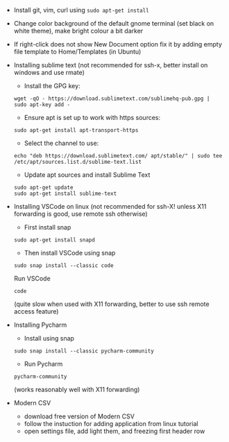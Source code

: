 
* Install git, vim, curl using ```sudo apt-get install```

* Change color background of the default gnome terminal (set black on white theme), make bright colour a bit darker

* If right-click does not show New Document option fix it by adding empty file template to Home/Templates (in Ubuntu)


* Installing sublime text (not recommended for ssh-x, better install on windows and use rmate)

	* Install the GPG key:
	```
	wget -qO - https://download.sublimetext.com/sublimehq-pub.gpg | sudo apt-key add -
	```

	* Ensure apt is set up to work with https sources:

	```
	sudo apt-get install apt-transport-https
	```

	* Select the channel to use:

	```
	echo "deb https://download.sublimetext.com/ apt/stable/" | sudo tee /etc/apt/sources.list.d/sublime-text.list
	```

	* Update apt sources and install Sublime Text

	```
	sudo apt-get update
	sudo apt-get install sublime-text
	```

* Installing VSCode on linux (not recommended for ssh-X! unless X11 forwarding is good, use remote ssh otherwise)

	* First install snap

	```
	sudo apt-get install snapd
	```

	* Then install VSCode using snap

	```
	sudo snap install --classic code
	```

	Run VSCode

	```
	code
	```

	(quite slow when used with X11 forwarding, better to use ssh remote access feature)



* Installing Pycharm

	* Install using snap

	```
	sudo snap install --classic pycharm-community
	```

	* Run Pycharm

	```
	pycharm-community
	```

	(works reasonably well with X11 forwarding)


* Modern CSV
	- download free version of Modern CSV 
	- follow the instuction for adding application from linux tutorial
	- open settings file, add light them, and freezing first header row